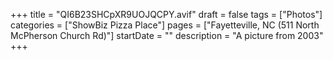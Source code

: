 +++
title = "QI6B23SHCpXR9UOJQCPY.avif"
draft = false
tags = ["Photos"]
categories = ["ShowBiz Pizza Place"]
pages = ["Fayetteville, NC (511 North McPherson Church Rd)"]
startDate = ""
description = "A picture from 2003"
+++
